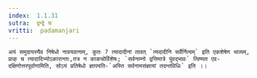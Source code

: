 ```yaml
---
index:  1.1.31
sutra:  द्वन्द्वे च
vritti:  padamanjari
---
```


	अयं समुदायस्यैव निषेधो नावयवानाम्, कुतः ? त्यादादीनां तावत् `त्यदादीनि सर्वैर्नित्यम्` इति एकशेषेण भाव्यम्, प्राक् च त्यादादिभ्योऽकारान्ताः,तत्र न काकचोर्विशेषः; `सर्वनाम्नो वृत्तिमात्रे पुंवद्भावः` त्विष्यत एव-दक्षिणोत्तरपूर्वाणामिति, सोऽयं प्रतिषेधो ज्ञापयति-`अस्ति सर्वनामसंज्ञायां तदन्तविधिः` इति ।।
